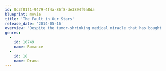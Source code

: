```yaml
---
id: 0c3f01f1-9479-4f4a-86f8-de3894f9a8da
blueprint: movie
title: 'The Fault in Our Stars'
release_date: '2014-05-16'
overview: "Despite the tumor-shrinking medical miracle that has bought her a few years, Hazel has never been anything but terminal, her final chapter inscribed upon diagnosis. But when a patient named Augustus Waters suddenly appears at Cancer Kid Support Group, Hazel's story is about to be completely rewritten."
genres:
  -
    id: 10749
    name: Romance
  -
    id: 18
    name: Drama
---
```

